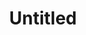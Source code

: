 ---
ee_id: '4458'
site: '1'
type: '2'
long_id: 2018-104 Untitled
url: 2018-104-untitled
year: '2018'
medium: Raspberry on Somerset paper
commission:
add_credit:
dims: 11 x 7.5 in
pitch:
ps:
live_url:
related:
title: Untitled
youtube:
imgs: untitled-2018-104-db-ih--2kAV.jpg
subheading:
year2: '2018'
download:
add_credits:
related_code:
! '':
layout: things-i-made
---